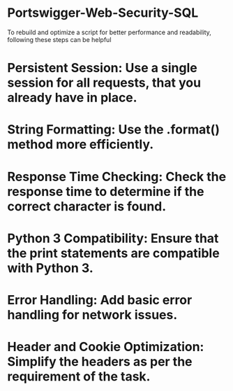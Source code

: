 # Portswigger-Web-Security-SQL
To rebuild and optimize a script for better performance and readability, following these steps can be helpful
# Persistent Session: Use a single session for all requests, that you already have in place.
# String Formatting: Use the .format() method more efficiently.
# Response Time Checking: Check the response time to determine if the correct character is found.
# Python 3 Compatibility: Ensure that the print statements are compatible with Python 3.
# Error Handling: Add basic error handling for network issues.
# Header and Cookie Optimization: Simplify the headers as per the requirement of the task.
